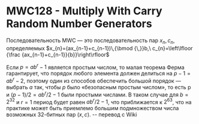 # MWC128 - Multiply With Carry Random Number Generators

Последовательность MWC — это последовательность пар $x_{n},c_{n}$, определяемых
$x_{n}=(ax_{n-1}+c_{n-1})\,{\bmod {\,}}b,\ c_{n}=\left\lfloor {\frac {ax_{n-1}+c_{n-1}}{b}}\right\rfloor$

Если $p = ab^r − 1$ является простым числом, то малая теорема Ферма гарантирует, что порядок любого элемента должен делиться на $p − 1 = ab^r − 2$, поэтому один из способов обеспечить большой порядок — выбрать $a$ так, 
чтобы $p$ было «безопасным простым числом», то есть p и $(p − 1)/2 = ab^r/2 − 1$ были простыми числами. В таком случае для $b = 2^32$ и $r = 1$ период будет равен $ab^r/2 − 1$, что приближается к $2^63$, что на практике может быть приемлемо большим подмножеством числа возможных 32-битных пар $(x, c)$. -- перевод с Wiki
